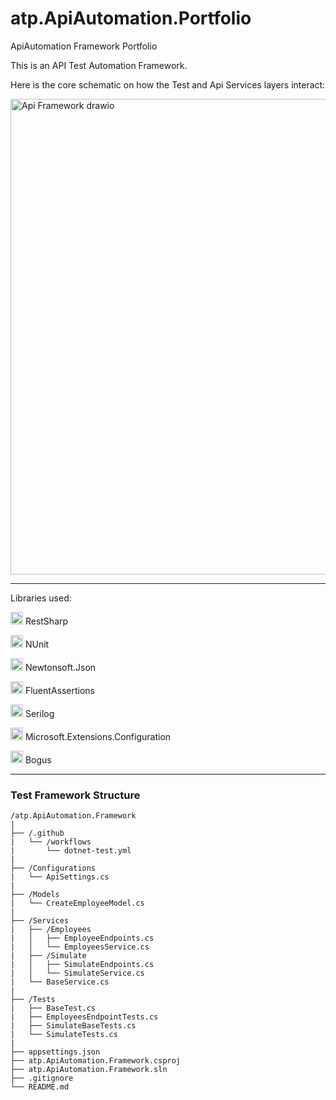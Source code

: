 # atp.ApiAutomation.Portfolio
ApiAutomation Framework Portfolio

This is an API Test Automation Framework.


Here is the core schematic on how the Test and Api Services layers interact:


<img width="691" height="761" alt="Api Framework drawio" src="https://github.com/user-attachments/assets/6e33412e-f464-4a1d-ab78-93bd372515c6" />


----------------------------------------


Libraries used:

<img width="20" height="20" alt="image" src="https://github.com/user-attachments/assets/b838c372-611f-41f6-b7ff-7367d0f407a4" /> RestSharp

<img width="20" height="20" src="https://api.nuget.org/v3-flatcontainer/nunit/3.13.3/icon" alt="NUnit Icon"/> NUnit

<img width="20" height="20" src="https://api.nuget.org/v3-flatcontainer/newtonsoft.json/13.0.1/icon" alt="Newtonsoft.Json Icon"/> Newtonsoft.Json

<img width="20" height="20" src="https://api.nuget.org/v3-flatcontainer/fluentassertions/8.6.0/icon" alt="FluentAssertions Icon"/> FluentAssertions

<img width="20" height="20" alt="icon" src="https://github.com/user-attachments/assets/31acd669-45e2-44ea-91be-4cd2e4b5a596" /> Serilog

<img width="20" height="20" src="https://api.nuget.org/v3-flatcontainer/microsoft.extensions.configuration/6.0.0/icon" alt="Microsoft.Extensions.Configuration Icon"/> Microsoft.Extensions.Configuration

<img width="20" height="20" alt="bogus" src="https://github.com/user-attachments/assets/e55db1b6-c528-49eb-8d53-7540f9627ade" alt="Bogus Icon"> Bogus

----------------------------------------
### **Test Framework Structure**

```text
/atp.ApiAutomation.Framework
|
├── /.github
|   └── /workflows
|       └── dotnet-test.yml
|
├── /Configurations
|   └── ApiSettings.cs
|
├── /Models
|   └── CreateEmployeeModel.cs
|
├── /Services
|   ├── /Employees
|   │   ├── EmployeeEndpoints.cs
|   │   └── EmployeesService.cs
|   ├── /Simulate
|   │   ├── SimulateEndpoints.cs
|   │   └── SimulateService.cs
|   └── BaseService.cs
|
├── /Tests
|   ├── BaseTest.cs
|   ├── EmployeesEndpointTests.cs
|   ├── SimulateBaseTests.cs
|   └── SimulateTests.cs
|
├── appsettings.json
├── atp.ApiAutomation.Framework.csproj
├── atp.ApiAutomation.Framework.sln
├── .gitignore
└── README.md
